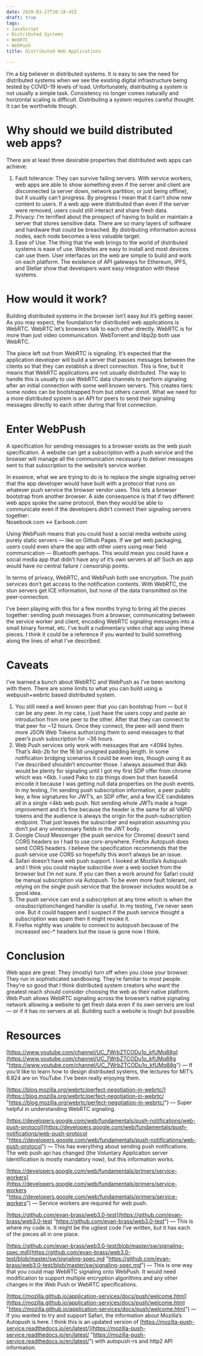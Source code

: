 ```yaml
---
date: 2020-03-27T20:18:42Z
draft: true
tags:
- JavaScript
- Distributed Systems
- WebRTC
- WebPush
title: Distributed Web Applications

---
```

I’m a big believer in distributed systems. It is easy to see the need for distributed systems when we see the existing digital infrastructure being tested by COVID-19 levels of load. Unfortunately, distributing a system is not usually a simple task. Consistency no longer comes naturally and horizontal scaling is difficult. Distributing a system requires careful thought. It can be worthwhile though.

# Why should we build distributed web apps?

There are at least three desirable properties that distributed web apps can achieve:

1. Fault tolerance: They can survive failing servers. With service workers, web apps are able to show something even if the server and client are disconnected (a server down, network partition, or just being offline), but it usually can’t progress. By progress I mean that it can’t show new content to users. If a web app were distributed than even if the server were removed, users could still interact and share fresh data.
2. Privacy: I’m terrified about the prospect of having to build or maintain a server that stores sensitive data. There are so many layers of software and hardware that could be breached. By distributing information across nodes, each node becomes a less valuable target.
3. Ease of Use: The thing that the web brings to the world of distributed systems is ease of use. Websites are easy to install and most devices can use them. User interfaces on the web are simple to build and work on each platform. The existence of API gateways for Ethereum, IPFS, and Stellar show that developers want easy integration with these systems.

# How would it work?

Building distributed systems in the browser isn’t easy but it’s getting easier. As you may expect, the foundation for distributed web applications is WebRTC. WebRTC let’s browsers talk to each other directly. WebRTC is for more than just video communication. WebTorrent and libp2p both use WebRTC.

The piece left out from WebRTC is signaling. It’s expected that the application developer will build a server that passes messages between the clients so that they can establish a direct connection. This is fine, but it means that WebRTC applications are not usually distributed. The way to handle this is usually to use WebRTC data channels to perform signaling after an initial connection with some well known servers. This creates tiers: some nodes can be bootstrapped from but others cannot. What we need for a more distributed system is an API for peers to send their signaling messages directly to each other during that first connection.

# Enter WebPush

A specification for sending messages to a browser exists as the web push specification. A website can get a subscription with a push service and the browser will manage all the communication necessary to deliver messages sent to that subscription to the website’s service worker.

In essence, what we are trying to do is to replace the single signaling server that the app developer would have built with a protocol that runs on whatever push service the browser vendor uses. This lets a browser bootstrap from another browser. A side consequence is that if two different web apps spoke the same protocol, then they would be able to communicate even if the developers didn’t connect their signaling servers together:  
Nosebook.com <-> Earbook.com

Using WebPush means that you could host a social media website using purely static servers — like on Github Pages. If we get web packaging, users could even share the app with other users using near field communication — Bluetooth perhaps. This would mean you could have a social media app that didn’t have any of it’s own servers at all! Such an app would have no central failure / censorship points.

In terms of privacy, WebRTC, and WebPush both use encryption. The push services don’t get access to the notification contents. With WebRTC, the stun servers get ICE information, but none of the data transmitted on the peer-connection.

I’ve been playing with this for a few months trying to bring all the pieces together: sending push messages from a browser, communicating between the service worker and client, encoding WebRTC signaling messages into a small binary format, etc. I’ve built a rudimentary video chat app using these pieces. I think it could be a reference if you wanted to build something along the lines of what I’ve described.

# Caveats

I’ve learned a bunch about WebRTC and WebPush as I’ve been working with them. There are some limits to what you can build using a webpush+webrtc based distributed system.

1. You still need a well known peer that you can bootstrap from — but it can be any peer. In my case, I just have the users copy and paste an introduction from one peer to the other. After that they can connect to that peer for \~12 hours. Once they connect, the peer will send them more JSON Web Tokens authorizing them to send messages to that peer’s push subscription for \~36 hours.
2. Web Push services only work with messages that are <4094 bytes. That’s 4kb-2b for the 16 bit unsigned padding length. In some notification bridging scenarios it could be even less, though using it as I’ve described shouldn’t encounter those. I always assumed that 4kb would be plenty for signaling until I got my first SDP offer from chrome which was +6kb. I used Pako to zip things down but then base64 encode it because I was getting null data properties on the push events. In my testing, I’m sending push subscription information, a peer public key, a few signatures for JWT’s, an SDP offer, and a few ICE candidates all in a single <4kb web push. Not sending whole JWTs made a huge improvement and it’s fine because the header is the same for all VAPID tokens and the audience is always the origin for the push-subscription endpoint. That just leaves the subscriber and expiration assuming you don’t put any unnecessary fields in the JWT body.
3. Google Cloud Messenger (the push service for Chrome) doesn’t send CORS headers so I had to use cors-anywhere. Firefox Autopush does send CORS headers. I believe the specification recommends that the push service use CORS so hopefully this won’t always be an issue.
4. Safari doesn’t have web push support. I looked at Mozilla’s Autopush and I think you could maybe subscribe over a web socket from the browser but I’m not sure. If you can then a work around for Safari could be manual subscription via Autopush. To be even more fault tolerant, not relying on the single push service that the browser includes would be a good idea.
5. The push service can end a subscription at any time which is when the onsubscriptionchanged handler is useful. In my testing, I’ve never seen one. But it could happen and I suspect if the push service thought a subscription was spam then it might revoke it.
6. Firefox nightly was unable to connect to autopush because of the increased sec-* headers but the issue is gone now I think.

# Conclusion

Web apps are great. They (mostly) turn off when you close your browser. They run in sophisticated sandboxing. They’re familiar to most people. They’re so good that I think distributed system creators who want the greatest reach should consider choosing the web as their native platform. Web Push allows WebRTC signaling across the browser’s native signaling network allowing a website to get fresh data even if its own servers are lost — or if it has no servers at all. Building such a website is tough but possible.

# Resources

[https://www.youtube.com/channel/UC_7WrbZTCODu1o_kfUMq88g](https://www.youtube.com/channel/UC_7WrbZTCODu1o_kfUMq88g "https://www.youtube.com/channel/UC_7WrbZTCODu1o_kfUMq88g") — If you’d like to learn how to design distributed systems, the lectures for MIT’s 6.824 are on YouTube. I’ve been really enjoying them.

[https://blog.mozilla.org/webrtc/perfect-negotiation-in-webrtc/](https://blog.mozilla.org/webrtc/perfect-negotiation-in-webrtc/ "https://blog.mozilla.org/webrtc/perfect-negotiation-in-webrtc/") — Super helpful in understanding WebRTC signaling.

[https://developers.google.com/web/fundamentals/push-notifications/web-push-protocol](https://developers.google.com/web/fundamentals/push-notifications/web-push-protocol "https://developers.google.com/web/fundamentals/push-notifications/web-push-protocol") — This has everything about sending push notifications. The web push api has changed (the Voluntary Application server Identification is mostly mandatory now), but this information works.

[https://developers.google.com/web/fundamentals/primers/service-workers](https://developers.google.com/web/fundamentals/primers/service-workers "https://developers.google.com/web/fundamentals/primers/service-workers") — Service workers are required for web push.

[https://github.com/evan-brass/web3.0-test](https://github.com/evan-brass/web3.0-test "https://github.com/evan-brass/web3.0-test") — This is where my code is. It might be the ugliest code I’ve written, but it has each of the pieces all in one place.

[https://github.com/evan-brass/web3.0-test/blob/master/sw/signaling-spec.md](https://github.com/evan-brass/web3.0-test/blob/master/sw/signaling-spec.md "https://github.com/evan-brass/web3.0-test/blob/master/sw/signaling-spec.md") — This is one way that you could map WebRTC signaling onto WebPush. It would need modification to support multiple encryption algorithms and any other changes in the Web Push or WebRTC specifications.

[https://mozilla.github.io/application-services/docs/push/welcome.html](https://mozilla.github.io/application-services/docs/push/welcome.html "https://mozilla.github.io/application-services/docs/push/welcome.html") — If you wanted to try and support Safari, the information about Mozilla’s Autopush is here. I think this is an updated version of [https://mozilla-push-service.readthedocs.io/en/latest/](https://mozilla-push-service.readthedocs.io/en/latest/ "https://mozilla-push-service.readthedocs.io/en/latest/") with autopush-rs and http2 API information.